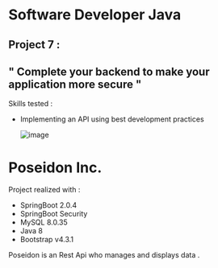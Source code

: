 # Software Developer Java

## Project 7 :

## " Complete your backend to make your application more secure "

Skills tested :
- Implementing an API using best development practices


  ![image](https://github.com/strashi/JavaDA_PROJECT7_RESTAPI/assets/94161747/558c8386-d98d-4950-98d6-ee28ea3ff1bc)


# Poseidon Inc.

Project realized with :
- SpringBoot 2.0.4
- SpringBoot Security
- MySQL 8.0.35
- Java 8
- Bootstrap v4.3.1

Poseidon is an Rest Api who manages and displays data .

